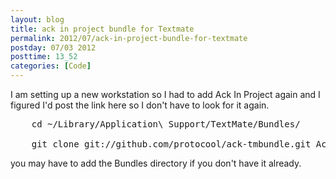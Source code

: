 ```yaml
---
layout: blog
title: ack in project bundle for Textmate
permalink: 2012/07/ack-in-project-bundle-for-textmate
postday: 07/03 2012
posttime: 13_52
categories: [Code]
---
```


I am setting up a new workstation so I had to add Ack In Project again and I figured I'd post the link here so I don't have to look for it again.

<pre>
    cd ~/Library/Application\ Support/TextMate/Bundles/

    git clone git://github.com/protocool/ack-tmbundle.git Ack.tmbundle
</pre>

you may have to add the Bundles directory if you don't have it already.

